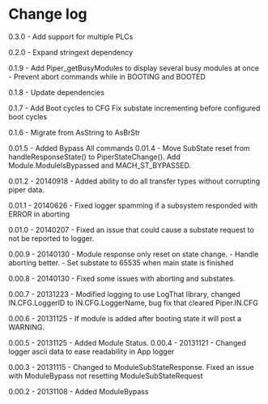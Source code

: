 # Change log

0.3.0 - Add support for multiple PLCs

0.2.0 - Expand stringext dependency


0.1.9 - Add Piper_getBusyModules to display several busy modules at once
      - Prevent abort commands while in BOOTING and BOOTED

0.1.8 - Update dependencies

0.1.7 - Add Boot cycles to CFG
		Fix substate incrementing before configured boot cycles

0.1.6 - Migrate from AsString to AsBrStr

0.01.5 - Added Bypass All commands
0.01.4 - 	Move SubState reset from handleResponseState() to PiperStateChange(). 
			Add Module.ModuleIsBypassed and MACH_ST_BYPASSED.
			
0.01.2 - 20140918 - Added ability to do all transfer types without corrupting piper data.

0.01.1 - 20140626 - Fixed logger spamming if a subsystem responded with ERROR in aborting

0.01.0 - 20140207 - Fixed an issue that could cause a substate request to not be reported to logger.

0.00.9 - 20140130 - Module response only reset on state change.
				  - Handle aborting better.
				  - Set substate to 65535 when main state is finished

0.00.8 - 20140130 - Fixed some issues with aborting and substates.

0.00.7 - 20131223 - Modified logging to use LogThat library, changed IN.CFG.LoggerID to IN.CFG.LoggerName, bug fix that cleared Piper.IN.CFG

0.00.6 - 20131125 - If module is added after booting state it will post a WARNING.

0.00.5 - 20131125 - Added Module Status.
0.00.4 - 20131121 - Changed logger ascii data to ease readability in App logger

0.00.3 - 20131115 - Changed to ModuleSubStateResponse.
					Fixed an issue with ModuleBypass not resetting ModuleSubStateRequest

0.00.2 - 20131108 - Added ModuleBypass